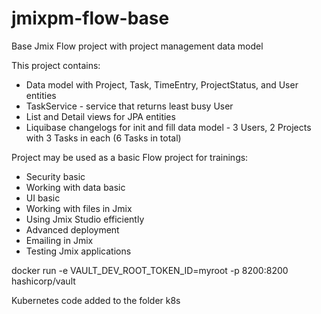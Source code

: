 # jmixpm-flow-base
Base Jmix Flow project with project management data model

This project contains:
- Data model with Project, Task, TimeEntry, ProjectStatus, and User entities
- TaskService - service that returns least busy User
- List and Detail views for JPA entities
- Liquibase changelogs for init and fill data model - 3 Users, 2 Projects with 3 Tasks in each (6 Tasks in total)

Project may be used as a basic Flow project for trainings:

* Security basic
* Working with data basic
* UI basic
* Working with files in Jmix
* Using Jmix Studio efficiently
* Advanced deployment
* Emailing in Jmix
* Testing Jmix applications

docker run -e VAULT_DEV_ROOT_TOKEN_ID=myroot -p 8200:8200 hashicorp/vault

Kubernetes code added to the folder k8s
